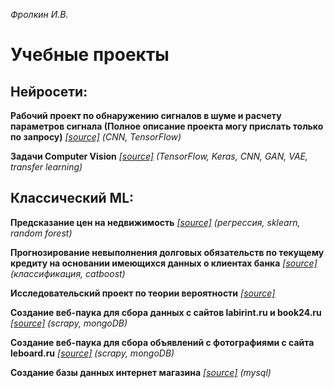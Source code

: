 _Фролкин И.В._

# **Учебные проекты**

## **Нейросети:**

**Рабочий проект по обнаружению сигналов в шуме и расчету параметров сигнала (Полное описание проекта могу прислать только по запросу)** [_\[source\]_](https://github.com/Igor-fr/GB/tree/master/CNN_signals) _(CNN, TensorFlow)_

**Задачи Computer Vision** [_\[source\]_](https://github.com/Igor-fr/GB/tree/master/Computer_vision) _(TensorFlow, Keras, CNN, GAN, VAE, transfer learning)_

## **Классический ML:**

**Предсказание цен на недвижимость** [_\[source\]_](https://github.com/Igor-fr/GB/tree/master/DS_libraries/course_project) _(регрессия, sklearn, random forest)_

**Прогнозирование невыполнения долговых обязательств по текущему кредиту на основании имеющихся данных о клиентах банка** [_\[source\]_](https://github.com/aechernenko/gbu_ai/tree/master/projects/python_data_science_2) _(классификация, catboost)_

**Исследовательский проект по теории вероятности** [_\[source\]_](https://github.com/Igor-fr/GB/tree/master/Matstat/student%20dataset)

**Создание веб-паука для сбора данных с сайтов labirint.ru и book24.ru** [_\[source\]_](https://github.com/Igor-fr/GB/tree/master/Web_scraping/lesson_5_scrapy) _(scrapy, mongoDB)_

**Создание веб-паука для сбора объявлений с фотографиями с сайта leboard.ru** [_\[source\]_](https://github.com/Igor-fr/GB/tree/master/Web_scraping/lesson_6_scrapy) _(scrapy, mongoDB)_

**Создание базы данных интернет магазина** [_\[source\]_](https://github.com/Igor-fr/GB/tree/master/Databases/course_project) _(mysql)_